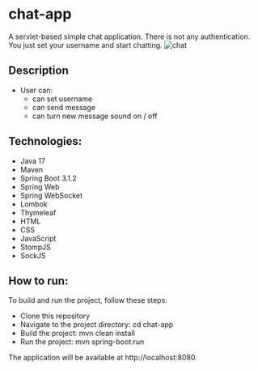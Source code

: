 # chat-app
A servlet-based simple chat application. There is not any authentication. You just set your username and start chatting.
![chat](https://github.com/patrykdepka/chat-app/assets/133974709/c05532be-9019-4aa7-8439-f0633d29a8c7)
## Description
* User can:
    * can set username
    * can send message
    * can turn new message sound on / off
## Technologies:
* Java 17
* Maven
* Spring Boot 3.1.2
* Spring Web
* Spring WebSocket
* Lombok
* Thymeleaf
* HTML
* CSS
* JavaScript
* StompJS
* SockJS
## How to run:
To build and run the project, follow these steps:
* Clone this repository
* Navigate to the project directory: cd chat-app
* Build the project: mvn clean install
* Run the project: mvn spring-boot:run

The application will be available at http://localhost:8080.
